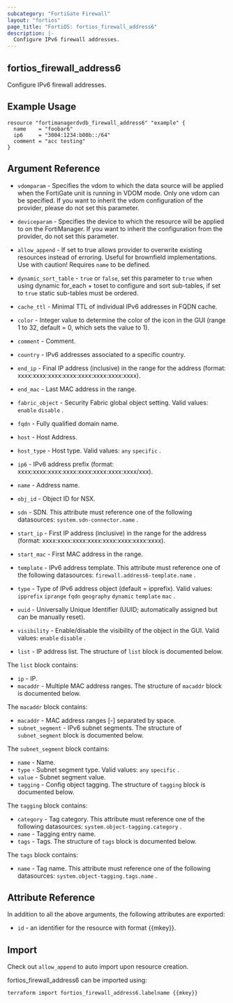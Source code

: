 ```yaml
---
subcategory: "FortiGate Firewall"
layout: "fortios"
page_title: "FortiOS: fortios_firewall_address6"
description: |-
  Configure IPv6 firewall addresses.
---
```


## fortios_firewall_address6
Configure IPv6 firewall addresses.

## Example Usage

```hcl
resource "fortimanagerdvdb_firewall_address6" "example" {
  name    = "foobar6"
  ip6     = "3004:1234:b00b::/64"
  comment = "acc testing"
}
```

## Argument Reference
* `vdomparam` - Specifies the vdom to which the data source will be applied when the FortiGate unit is running in VDOM mode. Only one vdom can be specified. If you want to inherit the vdom configuration of the provider, please do not set this parameter.
* `deviceparam` - Specifies the device to which the resource will be applied to on the FortiManager. If you want to inherit the configuration from the provider, do not set this parameter.
* `allow_append` - If set to true allows provider to overwrite existing resources instead of erroring. Useful for brownfield implementations. Use with caution! Requires `name` to be defined.
* `dynamic_sort_table` - `true` or `false`, set this parameter to `true` when using dynamic for_each + toset to configure and sort sub-tables, if set to `true` static sub-tables must be ordered.

* `cache_ttl` - Minimal TTL of individual IPv6 addresses in FQDN cache.
* `color` - Integer value to determine the color of the icon in the GUI (range 1 to 32, default = 0, which sets the value to 1).
* `comment` - Comment.
* `country` - IPv6 addresses associated to a specific country.
* `end_ip` - Final IP address (inclusive) in the range for the address (format: xxxx:xxxx:xxxx:xxxx:xxxx:xxxx:xxxx:xxxx).
* `end_mac` - Last MAC address in the range.
* `fabric_object` - Security Fabric global object setting. Valid values: `enable` `disable` .
* `fqdn` - Fully qualified domain name.
* `host` - Host Address.
* `host_type` - Host type. Valid values: `any` `specific` .
* `ip6` - IPv6 address prefix (format: xxxx:xxxx:xxxx:xxxx:xxxx:xxxx:xxxx:xxxx/xxx).
* `name` - Address name.
* `obj_id` - Object ID for NSX.
* `sdn` - SDN. This attribute must reference one of the following datasources: `system.sdn-connector.name` .
* `start_ip` - First IP address (inclusive) in the range for the address (format: xxxx:xxxx:xxxx:xxxx:xxxx:xxxx:xxxx:xxxx).
* `start_mac` - First MAC address in the range.
* `template` - IPv6 address template. This attribute must reference one of the following datasources: `firewall.address6-template.name` .
* `type` - Type of IPv6 address object (default = ipprefix). Valid values: `ipprefix` `iprange` `fqdn` `geography` `dynamic` `template` `mac` .
* `uuid` - Universally Unique Identifier (UUID; automatically assigned but can be manually reset).
* `visibility` - Enable/disable the visibility of the object in the GUI. Valid values: `enable` `disable` .
* `list` - IP address list. The structure of `list` block is documented below.

The `list` block contains:

* `ip` - IP.
* `macaddr` - Multiple MAC address ranges. The structure of `macaddr` block is documented below.

The `macaddr` block contains:

* `macaddr` - MAC address ranges <start>[-<end>] separated by space.
* `subnet_segment` - IPv6 subnet segments. The structure of `subnet_segment` block is documented below.

The `subnet_segment` block contains:

* `name` - Name.
* `type` - Subnet segment type. Valid values: `any` `specific` .
* `value` - Subnet segment value.
* `tagging` - Config object tagging. The structure of `tagging` block is documented below.

The `tagging` block contains:

* `category` - Tag category. This attribute must reference one of the following datasources: `system.object-tagging.category` .
* `name` - Tagging entry name.
* `tags` - Tags. The structure of `tags` block is documented below.

The `tags` block contains:

* `name` - Tag name. This attribute must reference one of the following datasources: `system.object-tagging.tags.name` .

## Attribute Reference

In addition to all the above arguments, the following attributes are exported:
* `id` - an identifier for the resource with format {{mkey}}.

## Import

Check out `allow_append` to auto import upon resource creation.

fortios_firewall_address6 can be imported using:
```sh
terraform import fortios_firewall_address6.labelname {{mkey}}
```
